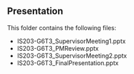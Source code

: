 ## Presentation

This folder contains the following files:

- IS203-G6T3_SupervisorMeeting1.pptx
- IS203-G6T3_PMReview.pptx
- IS203-G6T3_SupervisorMeeting2.pptx
- IS203-G6T3_FinalPresentation.pptx